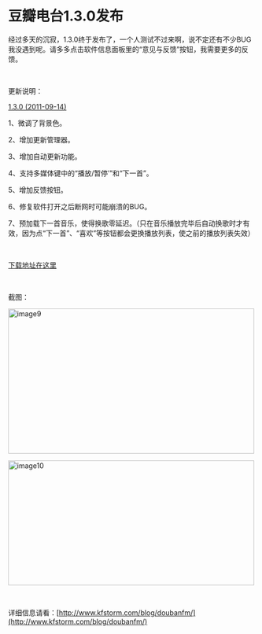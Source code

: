 # 豆瓣电台1.3.0发布

经过多天的沉寂，1.3.0终于发布了，一个人测试不过来啊，说不定还有不少BUG我没遇到呢。请多多点击软件信息面板里的“意见与反馈”按钮，我需要更多的反馈。

&#160;

更新说明：

[1.3.0 (2011-09-14)](http://doubanfmcloud-client.stor.sinaapp.com/DoubanFMSetup_1.3.0.exe)

1、微调了背景色。

2、增加更新管理器。

3、增加自动更新功能。

4、支持多媒体键中的“播放/暂停’”和“下一首”。

5、增加反馈按钮。

6、修复软件打开之后断网时可能崩溃的BUG。

7、预加载下一首音乐，使得换歌零延迟。（只在音乐播放完毕后自动换歌时才有效，因为点“下一首”、“喜欢”等按钮都会更换播放列表，使之前的播放列表失效）

&#160;

[下载地址在这里](http://doubanfmcloud-client.stor.sinaapp.com/DoubanFMSetup_1.3.0.exe)

&#160;

截图：

[<img style="background-image: none; border-bottom: 0px; border-left: 0px; padding-left: 0px; padding-right: 0px; display: inline; border-top: 0px; border-right: 0px; padding-top: 0px" title="image9" border="0" alt="image9" src="http://up.kfstorm.com/blog/images/1.3.0_13B6B/image9_thumb.jpg" width="500" height="295" />](http://up.kfstorm.com/blog/images/1.3.0_13B6B/image9.jpg)

[<img style="background-image: none; border-bottom: 0px; border-left: 0px; padding-left: 0px; padding-right: 0px; display: inline; border-top: 0px; border-right: 0px; padding-top: 0px" title="image10" border="0" alt="image10" src="http://up.kfstorm.com/blog/images/1.3.0_13B6B/image10_thumb.jpg" width="500" height="254" />](http://up.kfstorm.com/blog/images/1.3.0_13B6B/image10.jpg)

&#160;

详细信息请看：[http://www.kfstorm.com/blog/doubanfm/](http://www.kfstorm.com/blog/doubanfm/)
